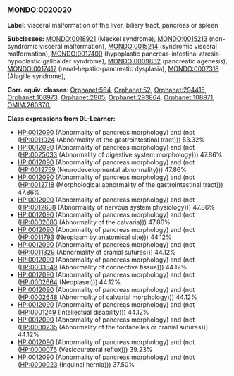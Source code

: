 
### [MONDO:0020020](http://purl.obolibrary.org/obo/MONDO_0020020)
**Label:** visceral malformation of the liver, biliary tract, pancreas or spleen

**Subclasses:** [MONDO:0018921](http://purl.obolibrary.org/obo/MONDO_0018921) (Meckel syndrome), [MONDO:0015213](http://purl.obolibrary.org/obo/MONDO_0015213) (non-syndromic visceral malformation), [MONDO:0015214](http://purl.obolibrary.org/obo/MONDO_0015214) (syndromic visceral malformation), [MONDO:0017400](http://purl.obolibrary.org/obo/MONDO_0017400) (hypoplastic pancreas-intestinal atresia-hypoplastic gallbalder syndrome), [MONDO:0009832](http://purl.obolibrary.org/obo/MONDO_0009832) (pancreatic agenesis), [MONDO:0017417](http://purl.obolibrary.org/obo/MONDO_0017417) (renal-hepatic-pancreatic dysplasia), [MONDO:0007318](http://purl.obolibrary.org/obo/MONDO_0007318) (Alagille syndrome), 

**Corr. equiv. classes:** [Orphanet:564](http://www.orpha.net/ORDO/Orphanet_564), [Orphanet:52](http://www.orpha.net/ORDO/Orphanet_52), [Orphanet:294415](http://www.orpha.net/ORDO/Orphanet_294415), [Orphanet:108973](http://www.orpha.net/ORDO/Orphanet_108973), [Orphanet:2805](http://www.orpha.net/ORDO/Orphanet_2805), [Orphanet:293864](http://www.orpha.net/ORDO/Orphanet_293864), [Orphanet:108971](http://www.orpha.net/ORDO/Orphanet_108971), [OMIM:260370](http://purl.obolibrary.org/obo/OMIM_260370), 

**Class expressions from DL-Learner:**

- [HP:0012090](http://purl.obolibrary.org/obo/HP_0012090) (Abnormality of pancreas morphology) and (not ([HP:0011024](http://purl.obolibrary.org/obo/HP_0011024) (Abnormality of the gastrointestinal tract))) 53.32%
- [HP:0012090](http://purl.obolibrary.org/obo/HP_0012090) (Abnormality of pancreas morphology) and (not ([HP:0025033](http://purl.obolibrary.org/obo/HP_0025033) (Abnormality of digestive system morphology))) 47.86%
- [HP:0012090](http://purl.obolibrary.org/obo/HP_0012090) (Abnormality of pancreas morphology) and (not ([HP:0012759](http://purl.obolibrary.org/obo/HP_0012759) (Neurodevelopmental abnormality))) 47.86%
- [HP:0012090](http://purl.obolibrary.org/obo/HP_0012090) (Abnormality of pancreas morphology) and (not ([HP:0012718](http://purl.obolibrary.org/obo/HP_0012718) (Morphological abnormality of the gastrointestinal tract))) 47.86%
- [HP:0012090](http://purl.obolibrary.org/obo/HP_0012090) (Abnormality of pancreas morphology) and (not ([HP:0012638](http://purl.obolibrary.org/obo/HP_0012638) (Abnormality of nervous system physiology))) 47.86%
- [HP:0012090](http://purl.obolibrary.org/obo/HP_0012090) (Abnormality of pancreas morphology) and (not ([HP:0002683](http://purl.obolibrary.org/obo/HP_0002683) (Abnormality of the calvaria))) 47.86%
- [HP:0012090](http://purl.obolibrary.org/obo/HP_0012090) (Abnormality of pancreas morphology) and (not ([HP:0011793](http://purl.obolibrary.org/obo/HP_0011793) (Neoplasm by anatomical site))) 44.12%
- [HP:0012090](http://purl.obolibrary.org/obo/HP_0012090) (Abnormality of pancreas morphology) and (not ([HP:0011329](http://purl.obolibrary.org/obo/HP_0011329) (Abnormality of cranial sutures))) 44.12%
- [HP:0012090](http://purl.obolibrary.org/obo/HP_0012090) (Abnormality of pancreas morphology) and (not ([HP:0003549](http://purl.obolibrary.org/obo/HP_0003549) (Abnormality of connective tissue))) 44.12%
- [HP:0012090](http://purl.obolibrary.org/obo/HP_0012090) (Abnormality of pancreas morphology) and (not ([HP:0002664](http://purl.obolibrary.org/obo/HP_0002664) (Neoplasm))) 44.12%
- [HP:0012090](http://purl.obolibrary.org/obo/HP_0012090) (Abnormality of pancreas morphology) and (not ([HP:0002648](http://purl.obolibrary.org/obo/HP_0002648) (Abnormality of calvarial morphology))) 44.12%
- [HP:0012090](http://purl.obolibrary.org/obo/HP_0012090) (Abnormality of pancreas morphology) and (not ([HP:0001249](http://purl.obolibrary.org/obo/HP_0001249) (Intellectual disability))) 44.12%
- [HP:0012090](http://purl.obolibrary.org/obo/HP_0012090) (Abnormality of pancreas morphology) and (not ([HP:0000235](http://purl.obolibrary.org/obo/HP_0000235) (Abnormality of the fontanelles or cranial sutures))) 44.12%
- [HP:0012090](http://purl.obolibrary.org/obo/HP_0012090) (Abnormality of pancreas morphology) and (not ([HP:0000076](http://purl.obolibrary.org/obo/HP_0000076) (Vesicoureteral reflux))) 39.23%
- [HP:0012090](http://purl.obolibrary.org/obo/HP_0012090) (Abnormality of pancreas morphology) and (not ([HP:0000023](http://purl.obolibrary.org/obo/HP_0000023) (Inguinal hernia))) 37.50%


